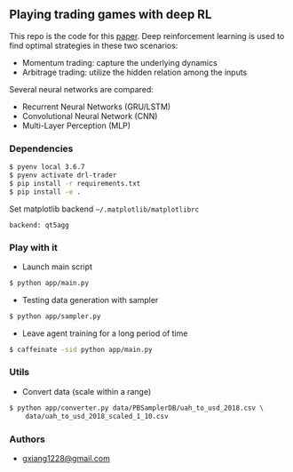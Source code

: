 ## Playing trading games with deep RL

This repo is the code for this [paper](https://arxiv.org/abs/1803.03916).
Deep reinforcement learning is used to find optimal strategies in these two scenarios:
* Momentum trading: capture the underlying dynamics
* Arbitrage trading: utilize the hidden relation among the inputs

Several neural networks are compared: 
* Recurrent Neural Networks (GRU/LSTM)
* Convolutional Neural Network (CNN)
* Multi-Layer Perception (MLP)

### Dependencies

```bash
$ pyenv local 3.6.7
$ pyenv activate drl-trader
$ pip install -r requirements.txt
$ pip install -e .
```

Set matplotlib backend `~/.matplotlib/matplotlibrc`

```text
backend: qt5agg
```

### Play with it

* Launch main script

```bash
$ python app/main.py
```

* Testing data generation with sampler

```bash
$ python app/sampler.py
```

* Leave agent training for a long period of time

```bash
$ caffeinate -sid python app/main.py
```


### Utils

* Convert data (scale within a range)

```bash
$ python app/converter.py data/PBSamplerDB/uah_to_usd_2018.csv \
    data/uah_to_usd_2018_scaled_1_10.csv
```

### Authors

* gxiang1228@gmail.com
